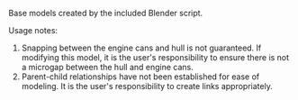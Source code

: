 Base models created by the included Blender script.

Usage notes:
1. Snapping between the engine cans and hull is not guaranteed. If modifying this model, it is the user's responsibility to ensure there is not a microgap between the hull and engine cans.
2. Parent-child relationships have not been established for ease of modeling. It is the user's responsibility to create links appropriately.
